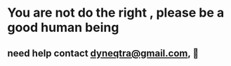 # You are not do the right , please be a good human being

## need help contact dyneqtra@gmail.com, 🎉